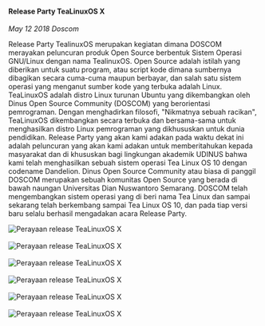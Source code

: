 #### Release Party TeaLinuxOS X
_May 12 2018 Doscom_

Release Party TealinuxOS merupakan kegiatan dimana DOSCOM merayakan peluncuran produk Open Source berbentuk Sistem Operasi GNU/Linux dengan nama TealinuxOS. Open Source adalah istilah yang diberikan untuk suatu program, atau script kode dimana sumbernya dibagikan secara cuma-cuma maupun berbayar, dan salah satu sistem operasi yang menganut sumber kode yang terbuka adalah Linux. TeaLinuxOS adalah distro Linux turunan Ubuntu yang dikembangkan oleh Dinus Open Source Community (DOSCOM) yang berorientasi pemrograman. Dengan menghadirkan filosofi, "Nikmatnya sebuah racikan", TeaLinuxOS dikembangkan secara terbuka dan bersama-sama untuk menghasilkan distro Linux pemrograman yang dikhususkan untuk dunia pendidikan. Release Party yang akan kami adakan pada waktu dekat ini adalah peluncuran yang akan kami adakan untuk memberitahukan kepada masyarakat dan di khususkan bagi lingkungan akademik UDINUS bahwa kami telah menghasilkan sebuah sistem operasi Tea Linux OS 10 dengan codename Dandelion. Dinus Open Source Community atau biasa di panggil DOSCOM merupakan sebuah komunitas Open Source yang berada di bawah naungan Universitas Dian Nuswantoro Semarang. DOSCOM telah mengembangkan sistem operasi yang di beri nama Tea Linux dan sampai sekarang telah berkembang sampai Tea Linux OS 10, dan pada tiap versi baru selalu berhasil mengadakan acara Release Party. 

<div class="row">
	<div class="col-sm-2"></div>
	<div class="col-sm-8">
		<div class="thumbnail">
			<img class="img-responsive" src="./posts/2018-05-12-release-party-tealinuxos-x/5.jpg" alt="Perayaan release TeaLinuxOS X">
		</div>
        <br>
        <div class="thumbnail">
			<img class="img-responsive" src="./posts/2018-05-12-release-party-tealinuxos-x/6.jpg" alt="Perayaan release TeaLinuxOS X">
		</div>
        <br>
        <div class="thumbnail">
			<img class="img-responsive" src="./posts/2018-05-12-release-party-tealinuxos-x/3.jpg" alt="Perayaan release TeaLinuxOS X">
		</div>
        <br>
        <div class="thumbnail">
			<img class="img-responsive" src="./posts/2018-05-12-release-party-tealinuxos-x/4.jpg" alt="Perayaan release TeaLinuxOS X">
		</div>
        <br>
        <div class="thumbnail">
			<img class="img-responsive" src="./posts/2018-05-12-release-party-tealinuxos-x/2.jpg" alt="Perayaan release TeaLinuxOS X">
		</div>
        <br>
        <div class="thumbnail">
			<img class="img-responsive" src="./posts/2018-05-12-release-party-tealinuxos-x/1.jpg" alt="Perayaan release TeaLinuxOS X">
		</div>
	</div>
	<div class="col-sm-2"></div>
</div>

<br>
<http://bima.dinus.ac.id/v2016/main/viewKegOrmawa/0/1235>
